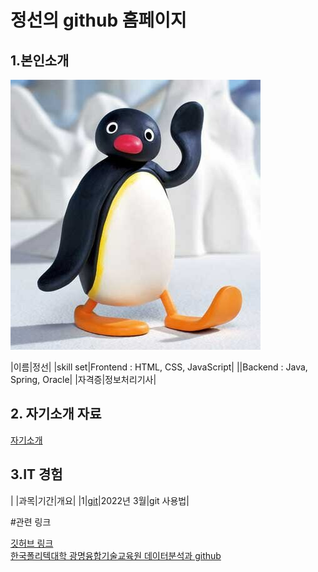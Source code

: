# 정선의 github 홈페이지

## 1.본인소개

<img src="ㅎㅇ.jpg"/><br>

|이름|정선|
|skill set|Frontend : HTML, CSS, JavaScript|
||Backend : Java, Spring, Oracle|
|자격증|정보처리기사|


## 2. 자기소개 자료

[ 자기소개](/자기소개.pdf)<br>


## 3.IT 경험

| |과목|기간|개요|
|1|[git](https://sunnny10.github.io/subject/)|2022년 3월|git 사용법|


#관련 링크

[깃허브 링크](https://github.com/sunnny10)<br>
[한국폴리텍대학 광명융합기술교육원 데이터분석과 github](https://koposoftware.github.io/2022/)

